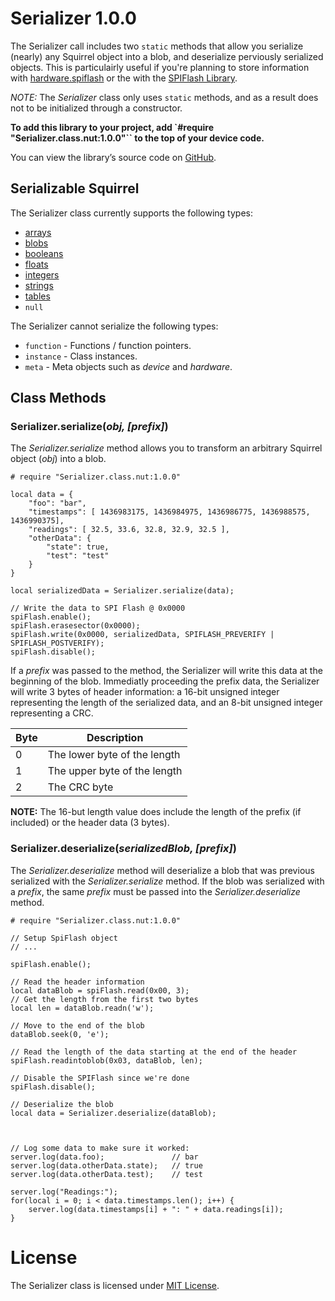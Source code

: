 # Serializer 1.0.0

The Serializer call includes two `static` methods that allow you serialize (nearly) any Squirrel object into a blob, and deserialize perviously serialized objects. This is particulairly useful if you're planning to store information with [hardware.spiflash](https://electricimp.com/docs/api/hardware/spiflash) or the with the [SPIFlash Library](https://github.com/electricimp/spiflash/tree/v1.0.0).

*NOTE:* The *Serializer* class only uses `static` methods, and as a result does not to be initialized through a constructor.

**To add this library to your project, add `#require "Serializer.class.nut:1.0.0"`` to the top of your device code.**

You can view the library’s source code on [GitHub](https://github.com/electricimp/serializer/tree/v1.0.0).

## Serializable Squirrel

The Serializer class currently supports the following types:

- [arrays](https://electricimp.com/docs/squirrel/array/)
- [blobs](https://electricimp.com/docs/squirrel/blob/)
- [booleans](https://electricimp.com/docs/squirrel/bool/)
- [floats](https://electricimp.com/docs/squirrel/float/)
- [integers](https://electricimp.com/docs/squirrel/integer/)
- [strings](https://electricimp.com/docs/squirrel/string/)
- [tables](https://electricimp.com/docs/squirrel/table/)
- `null`

The Serializer cannot serialize the following types:

- `function` - Functions / function pointers.
- `instance` - Class instances.
- `meta` - Meta objects such as *device* and *hardware*.

## Class Methods

### Serializer.serialize(*obj, [prefix]*)

The *Serializer.serialize* method allows you to transform an arbitrary Squirrel object (*obj*) into a blob.

```squirrel
# require "Serializer.class.nut:1.0.0"

local data = {
    "foo": "bar",
    "timestamps": [ 1436983175, 1436984975, 1436986775, 1436988575, 1436990375],
    "readings": [ 32.5, 33.6, 32.8, 32.9, 32.5 ],
    "otherData": {
        "state": true,
        "test": "test"
    }
}

local serializedData = Serializer.serialize(data);

// Write the data to SPI Flash @ 0x0000
spiFlash.enable();
spiFlash.erasesector(0x0000);
spiFlash.write(0x0000, serializedData, SPIFLASH_PREVERIFY | SPIFLASH_POSTVERIFY);
spiFlash.disable();
```

If a *prefix* was passed to the method, the Serializer will write this data at the beginning of the blob. Immediatly proceeding the prefix data, the Serializer will write 3 bytes of header information: a 16-bit unsigned integer representing the length of the serialized data, and an 8-bit unsigned integer representing a CRC.

| Byte | Description                  |
| ---- | ---------------------------- |
| 0    | The lower byte of the length |
| 1    | The upper byte of the length |
| 2    | The CRC byte                 |

**NOTE:** The 16-but length value does include the length of the prefix (if included) or the header data (3 bytes).

### Serializer.deserialize(*serializedBlob, [prefix]*)

The *Serializer.deserialize* method will deserialize a blob that was previous serialized with the *Serializer.serialize* method. If the blob was serialized with a *prefix*, the same *prefix* must be passed into the *Serializer.deserialize* method.

```squirrel
# require "Serializer.class.nut:1.0.0"

// Setup SpiFlash object
// ...

spiFlash.enable();

// Read the header information
local dataBlob = spiFlash.read(0x00, 3);
// Get the length from the first two bytes
local len = dataBlob.readn('w');

// Move to the end of the blob
dataBlob.seek(0, 'e');

// Read the length of the data starting at the end of the header
spiFlash.readintoblob(0x03, dataBlob, len);

// Disable the SPIFlash since we're done
spiFlash.disable();

// Deserialize the blob
local data = Serializer.deserialize(dataBlob);



// Log some data to make sure it worked:
server.log(data.foo);               // bar
server.log(data.otherData.state);   // true
server.log(data.otherData.test);    // test

server.log("Readings:");
for(local i = 0; i < data.timestamps.len(); i++) {
    server.log(data.timestamps[i] + ": " + data.readings[i]);
}

```

# License

The Serializer class is licensed under [MIT License](https://github.com/electricimp/serializer/tree/master/LICENSE).
